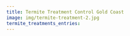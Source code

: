 ```yaml
---
title: Termite Treatment Control Gold Coast
image: img/termite-treatment-2.jpg
termite_treatments_entries:
---
```

